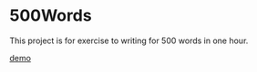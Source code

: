 # 500Words
This project is for exercise to writing for 500 words in one hour.

[demo](http://ahmadrosid.github.io/500words/)